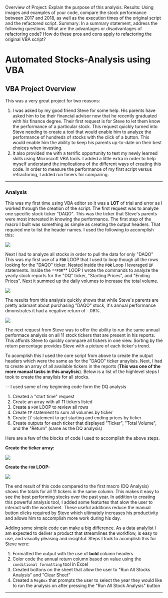 Overview of Project: Explain the purpose of this analysis.
Results: Using images and examples of your code, compare the stock performance between 2017 and 2018, as well as the execution times of the original script and the refactored script.
Summary: In a summary statement, address the following questions.
What are the advantages or disadvantages of refactoring code?
How do these pros and cons apply to refactoring the original VBA script?


# Automated Stocks-Analysis using VBA

## VBA Project Overview
This was a very great project for two reasons:
1. I was asked by my good friend Steve for some help. His parents have asked him to be their financial advisor now that he recently graduated with his finance degree. Their first request is for Steve to let them know the performance of a particular stock. This request quickly turned into Steve needing to create a tool that would enable him to analyze the performance of hundreds of stocks with the click of a button. This would enable him the ability to keep his parents up-to-date on their best choices when investing. 
3. It also provided me with a terrific opportunity to test my newly learned skills using Microscoft VBA tools. I added a little extra in order to help myself understand the implications of the different ways of creating this code. In order to measure the performance of my first script versus refractoring, I added run timers for comparing. 

---

### Analysis



This was my first time using VBA editor so it was a **LOT** of trial and error as I worked through the creation of the script. The first request was to analyze one specific stock ticker "DAQO". This was the ticker that Steve's parents were most interested in knowing the performance. The first step of the macro I built was something as simple as creating the output headers. That required me to list the header names. I used the following to accomplish this:

 ![](https://github.com/TONY-H83/Stock-Analysis/blob/main/Resources/DQ%20Analysis%20Output%20Headers.png)

Next I had to analyze all stocks in order to pull the data for only "DAQO" This was my first use of a **``FOR``** LOOP that I used to loop though all the rows looking for the "DAQO" ticker. Nested inside the **``FOR``** Loop I leveraged **``IF``** statements. Inside the ``**FOR``** LOOP I wrote the commands to analyze the yearly stock reports for the "DQ" ticker, "Starting Prices", and "Ending Prices". Next it summed up the daily volumes to increase the total volume. 

![](https://github.com/TONY-H83/Stock-Analysis/blob/main/Resources/DQ%20Analysis%20FOR%20LOOP.png)

The results from this analysis quickly shows that while Steve's parents are pretty adamant about purchasing "DAQO" stock, it's annual performance dmonstrates it had a negative return of -.06%. 

![](https://github.com/TONY-H83/Stock-Analysis/blob/main/Resources/DQ%20Analysis%202018.png)



The next request from Steve was to offer the ability to run the same annual performace analysis on all 11 stock tickers that are present in his reports. This affords Steve to quickly comnpare all tickers in one view. Sorting by the return percentage provides Steve with a picture of each ticker's trend. 

To acomplish this I used the core script from above to create the output headers which were the same as for the "DAQO" ticker anaylisis. Next, I had to create an array of all available tickers in the reports (**This was one of the more manual tasks in this anaylisis**).  Below is a list of the highlevel steps I took to create the anaylisis for all stocks. 

-- I used some of my beginning code form the DQ analysis

1. Created a "start time" request
2. Create an array with all 11 tickers listed
3. Create a ``FOR`` LOOP to review all rows
4. Create ``IF`` statement to sum all volumes by ticker
5. Create ``IF`` statement to get starting and ending prices by ticker
6. Create outputs for each ticker that displayed "Ticker", "Total Volume", and the "Return" (same as the DQ analysis)

Here are a few of the blocks of code I used to accomplish the above steps.

**Create the ticker array:**

![](https://github.com/TONY-H83/Stock-Analysis/blob/main/Resources/Ticker%20array.png)

**Create the ``FOR`` LOOP:**

![](https://github.com/TONY-H83/Stock-Analysis/blob/main/Resources/All%20Stocks%20Analysis%20FOR%20Loop.png)

The end result of this code compared to the first macro (DQ Analysis) shows the totals for all 11 tickers in the same column. This makes it easy to see the best performing stocks over the past year. In addition to creating this powerful analysis tool, I added some featurtes that alow the user to interact with the worksheet. These useful additions reduce the manual button clicks required by Steve which ultimately increases his productivity and allows him to accomplish more work during his day. 

Adding some simple code can make a big difference. As a data analylist I am expected to deliver a product that streamlines the workflow, is easy to use, and visually pleasing and insighful. Steps I took to acomplish this for Steve were:

1. Formatted the output with the use of **bold** column headers
2. Color code the annual return column based on value using the ``conditional formatting`` tool in Excel
3. Created bottons on the sheet that allow the user to "Run All Stocks Analysis" and "Clear Sheet"
4. Created a ``MsgBox`` that prompts the user to select the year they would like to run the analysis on after pressing the "Run All Stock Analysis" button 
   

---


